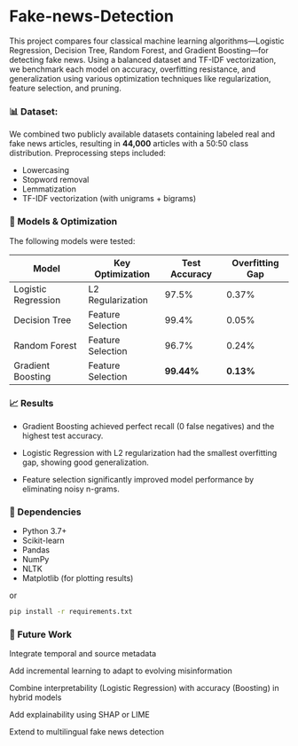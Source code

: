 # Fake-news-Detection
This project compares four classical machine learning algorithms—Logistic Regression, Decision Tree, Random Forest, and Gradient Boosting—for detecting fake news. Using a balanced dataset and TF-IDF vectorization, we benchmark each model on accuracy, overfitting resistance, and generalization using various optimization techniques like regularization, feature selection, and pruning.

### 📊 Dataset:

We combined two publicly available datasets containing labeled real and fake news articles, resulting in **44,000** articles with a 50:50 class distribution.
Preprocessing steps included:
- Lowercasing
- Stopword removal
- Lemmatization
- TF-IDF vectorization (with unigrams + bigrams)

### 🔧 Models & Optimization
The following models were tested:

| Model               | Key Optimization  | Test Accuracy | Overfitting Gap |
| ------------------- | ----------------- | ------------- | --------------- |
| Logistic Regression | L2 Regularization | 97.5%         | 0.37%           |
| Decision Tree       | Feature Selection | 99.4%         | 0.05%           |
| Random Forest       | Feature Selection | 96.7%         | 0.24%           |
| Gradient Boosting   | Feature Selection | **99.44%**    | **0.13%**       |

### 📈 Results
- Gradient Boosting achieved perfect recall (0 false negatives) and the highest test accuracy.

+ Logistic Regression with L2 regularization had the smallest overfitting gap, showing good generalization.

+ Feature selection significantly improved model performance by eliminating noisy n-grams.

### 🧰 Dependencies

- Python 3.7+
- Scikit-learn
- Pandas
- NumPy
- NLTK
- Matplotlib (for plotting results)

or 
```bash
pip install -r requirements.txt
```

### 🚀 Future Work
Integrate temporal and source metadata

Add incremental learning to adapt to evolving misinformation

Combine interpretability (Logistic Regression) with accuracy (Boosting) in hybrid models

Add explainability using SHAP or LIME

Extend to multilingual fake news detection
